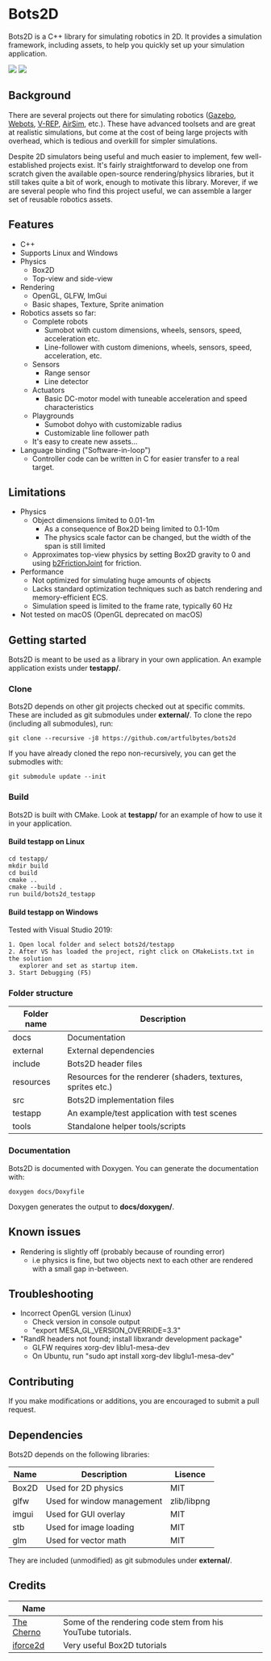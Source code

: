 # Bots2D
Bots2D is a C++ library for simulating robotics in 2D. It provides a simulation
framework, including assets, to help you quickly set up your simulation application.

<img src="docs/images/sumobot_feature.gif">

<img src="docs/images/line_follower_feature.png">

## Background
There are several projects out there for simulating robotics ([Gazebo](http://gazebosim.org/),
[Webots](https://cyberbotics.com/), [V-REP](https://www.coppeliarobotics.com/),
[AirSim](https://github.com/microsoft/AirSim), etc.). These have advanced toolsets and are
great at realistic simulations, but come at the cost of being large projects with overhead,
which is tedious and overkill for simpler simulations.

Despite 2D simulators being useful and much easier to implement, few
well-established projects exist. It's fairly straightforward to develop
one from scratch given the available open-source rendering/physics libraries,
but it still takes quite a bit of work, enough to motivate this library.
Morever, if we are several people who find this project useful, we
can assemble a larger set of reusable robotics assets.

## Features
* C++
* Supports Linux and Windows
* Physics
    - Box2D
    - Top-view and side-view
* Rendering
    - OpenGL, GLFW, ImGui
    - Basic shapes, Texture, Sprite animation
* Robotics assets so far:
    - Complete robots
        + Sumobot with custom dimensions, wheels, sensors, speed, acceleration etc.
        + Line-follower with custom dimenions, wheels, sensors, speed, acceleration, etc.
    - Sensors
        + Range sensor
        + Line detector
    - Actuators
        + Basic DC-motor model with tuneable acceleration and speed characteristics
    - Playgrounds
        + Sumobot dohyo with customizable radius
        + Customizable line follower path
    - It's easy to create new assets...
* Language binding ("Software-in-loop")
    - Controller code can be written in C for easier transfer to a real target.

## Limitations
* Physics
    - Object dimensions limited to 0.01-1m
        + As a consequence of Box2D being limited to 0.1-10m
        + The physics scale factor can be changed, but the width of the span is still limited
    - Approximates top-view physics by setting Box2D gravity to 0 and
      using [b2FrictionJoint](https://box2d.org/documentation/classb2_friction_joint.html) for friction.
* Performance
    - Not optimized for simulating huge amounts of objects
    - Lacks standard optimization techniques such as batch rendering and memory-efficient ECS.
    - Simulation speed is limited to the frame rate, typically 60 Hz
* Not tested on macOS (OpenGL deprecated on macOS)

## Getting started
Bots2D is meant to be used as a library in your own application.
An example application exists under **testapp/**.

### Clone
Bots2D depends on other git projects checked out at specific commits. These
are included as git submodules under **external/**. To clone the repo (including all
submodules), run:

```
git clone --recursive -j8 https://github.com/artfulbytes/bots2d
```

If you have already cloned the repo non-recursively, you can get the submodles with:

```
git submodule update --init
```

### Build
Bots2D is built with CMake. Look at **testapp/** for an example of how to use it
in your application.

#### Build testapp on Linux

```
cd testapp/
mkdir build
cd build
cmake ..
cmake --build .
run build/bots2d_testapp
```

#### Build testapp on Windows
Tested with Visual Studio 2019:

```
1. Open local folder and select bots2d/testapp
2. After VS has loaded the project, right click on CMakeLists.txt in the solution
   explorer and set as startup item.
3. Start Debugging (F5)
```

### Folder structure
| Folder name | Description                                                  |
| ------------| -------------------------------------------------------------|
| docs        | Documentation                                                |
| external    | External dependencies                                        |
| include     | Bots2D header files                                          |
| resources   | Resources for the renderer (shaders, textures, sprites etc.) |
| src         | Bots2D implementation files                                  |
| testapp     | An example/test application with test scenes                 |
| tools       | Standalone helper tools/scripts                              |

### Documentation
Bots2D is documented with Doxygen. You can generate the documentation with:

```
doxygen docs/Doxyfile
```

Doxygen generates the output to **docs/doxygen/**.

## Known issues
* Rendering is slightly off (probably because of rounding error)
    - i.e physics is fine, but two objects next to each other are rendered with
      a small gap in-between.

## Troubleshooting
* Incorrect OpenGL version (Linux)
    - Check version in console output
    - "export MESA_GL_VERSION_OVERRIDE=3.3"
* "RandR headers not found; install libxrandr development package"
    - GLFW requires xorg-dev liblu1-mesa-dev
    - On Ubuntu, run "sudo apt install xorg-dev libglu1-mesa-dev"

## Contributing
If you make modifications or additions, you are encouraged to submit a pull
request.

## Dependencies
Bots2D depends on the following libraries:

| Name  | Description                     | Lisence     |
| ------| --------------------------------| ------------|
| Box2D | Used for 2D physics          | MIT         |
| glfw  | Used for window management   | zlib/libpng |
| imgui | Used for GUI overlay         | MIT         |
| stb   | Used for image loading       | MIT         |
| glm   | Used for vector math | MIT         |

They are included (unmodified) as git submodules under **external/**.

## Credits
| Name | |
| ---- | ---- |
| [The Cherno](https://www.youtube.com/channel/UCQ-W1KE9EYfdxhL6S4twUNw) | Some of the rendering code stem from his YouTube tutorials. |
| [iforce2d](https://www.iforce2d.net/) | Very useful Box2D tutorials |
